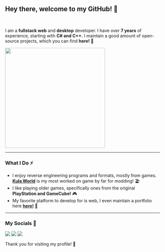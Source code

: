 ## Hey there, welcome to my GitHub! 👋

<br/>

I am a **fullstack web** and **desktop** developer. I have over **7 years** of experience, starting with **C# and C++.** I maintain a good amount of open-source projects, which you can find **here!** 🐬

<a href="https://github.com/HalemoGPA/">
      <img width=325  src="https://github-readme-stats.vercel.app/api/top-langs/?username=SaturnKai&title_color=ec7979&text_color=ffffff&icon_color=61dafb&bg_color=232323&langs_count=8&layout=compact&hide_border=true" />
 </a>

---

### What I Do ⚡

-   I enjoy reverse engineering programs and formats, mostly from games. [**Kula World**](https://en.wikipedia.org/wiki/Kula_World) is my most worked on game by far for modding! 🏖
-   I like playing older games, specifically ones from the original **PlayStation and GameCube!** 🎮
-   My favorite platform to develop for is web, I even maintain a portfolio here [**here!**](https://saturnkai.dev) 🎨

---

### My Socials 🐤

[![](https://img.shields.io/badge/YouTube-ff4747?style=for-the-badge&logo=youtube&logoColor=white)](https://www.youtube.com/channel/UCQYeH_1PfPVYq0HXcG6ahGg)
[![](https://img.shields.io/badge/Twitter-4cafe0?style=for-the-badge&logo=twitter&logoColor=white)](https://twitter.com/SaturnKai1)
[![](https://img.shields.io/badge/GitHub-292929?style=for-the-badge&logo=github&logoColor=white)](https://github.com/SaturnKai)

Thank you for visiting my profile! 💜
